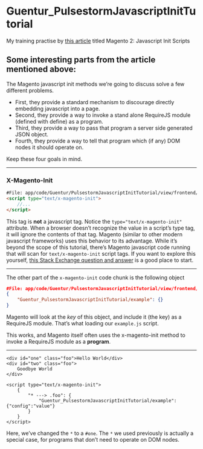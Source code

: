 # Guentur_PulsestormJavascriptInitTutorial
My training practise by [this article](https://alanstorm.com/magento_2_javascript_init_scripts/)
titled Magento 2: Javascript Init Scripts

## Some interesting parts from the article mentioned above:
The Magento javascript init methods we’re going to discuss solve a few different problems.
- First, they provide a standard mechanism to discourage directly embedding javascript into a page. 
- Second, they provide a way to invoke a stand alone RequireJS module (defined with define) as a program. 
- Third, they provide a way to pass that program a server side generated JSON object. 
- Fourth, they provide a way to tell that program which (if any) DOM nodes it should operate on.

Keep these four goals in mind.

---
### X-Magento-Init
```html
#File: app/code/Guentur/PulsestormJavascriptInitTutorial/view/frontend/templates/content.phtml
<script type="text/x-magento-init">
    //...
</script>
```
This tag is **not** a javascript tag. 
Notice the `type="text/x-magento-init"` attribute. 
When a browser doesn’t recognize the value in a script’s type tag, 
it will ignore the contents of that tag. 
Magento (similar to other modern javascript frameworks) uses this behavior to its advantage. 
While it’s beyond the scope of this tutorial, 
there’s Magento javascript code running that will scan for `text/x-magento-init` script tags. 
If you want to explore this yourself, [this Stack Exchange question and answer](http://magento.stackexchange.com/questions/89187/in-magento2-what-is-script-type-text-x-magento-init) 
is a good place to start.

---
The other part of the `x-magento-init` code chunk is the following object
```json
#File: app/code/Guentur/PulsestormJavascriptInitTutorial/view/frontend/templates/content.phtml
{
    "Guentur_PulsestormJavascriptInitTutorial/example": {}         
}
```
Magento will look at the _key_ of this object, and include it (the key) as a RequireJS module. 
That’s what loading our `example.js` script.

This works, and Magento itself often uses the x-magento-init method to invoke a RequireJS module as a **program**.

---
```
<div id="one" class="foo">Hello World</div>
<div id="two" class="foo">
    Goodbye World
</div>    

<script type="text/x-magento-init">
    {
        "* ---> .foo": {
            "Guentur_PulsestormJavascriptInitTutorial/example":{"config":"value"}          
        }
    }        
</script>
```

Here, we’ve changed the `*` to a `#one`. The `*` we used previously is actually a special case, 
for programs that don’t need to operate on DOM nodes.
